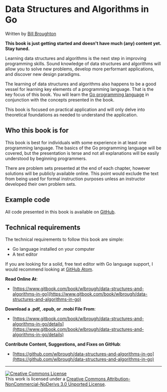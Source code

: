 # Data Structures and Algorithms in Go

Written by [Bill Broughton](http://www.billbroughton.me)

**This book is just getting started and doesn't have much (any) content yet. Stay tuned.**

Learning data structures and algorithms is the next step in improving programming skills. Sound knowledge of data structures and algorithms will allow you to solve new problems, develop more performant applications, and discover new design paradigms.

The learning of data structures and algorithms also happens to be a good vessel for learning key elements of a programming language. That is the key focus of this book. You will learn the [Go programming language](http://golang.org) in conjunction with the concepts presented in the book. 

This book is focused on practical application and will only delve into theoretical foundations as needed to understand the application.

## Who this book is for

This book is best for individuals with some experience in at least one programming language. The basics of the Go programming language will be covered, but the presentation is terse and not all explanations will be easily understood by beginning programmers.

There are problem sets presented at the end of each chapter, however solutions will be publicly available online. This point would exclude the text from being used for formal instruction purposes unless an instructor developed their own problem sets.

## Example code

All code presented in this book is available on [GitHub](https://github.com/wlbrough/data-structures-and-algorithms-in-go-code).

## Technical requirements

The technical requirements to follow this book are simple:

* Go language installed on your computer
* A text editor

If you are looking for a solid, free text editor with Go language support, I would recommend looking at [GitHub Atom](https://atom.io/).

**Read Online At**:

* [https://www.gitbook.com/book/wlbrough/data-structures-and-algorithms-in-go](https://www.gitbook.com/book/wlbrough/data-structures-and-algorithms-in-go)

**Download a .pdf, .epub, or .mobi File From**:

* [https://www.gitbook.com/book/wlbrough/data-structures-and-algorithms-in-go/details](https://www.gitbook.com/book/wlbrough/data-structures-and-algorithms-in-go/details)

**Contribute Content, Suggestions, and Fixes on GitHub**:

* [https://github.com/wlbrough/data-structures-and-algorithms-in-go](https://github.com/wlbrough/data-structures-and-algorithms-in-go)

***

<a rel="license" href="http://creativecommons.org/licenses/by-nc-nd/3.0/"><img alt="Creative Commons License" style="border-width:0" src="https://i.creativecommons.org/l/by-nc-nd/3.0/88x31.png" /></a><br />This work is licensed under a <a rel="license" href="http://creativecommons.org/licenses/by-nc-nd/3.0/">Creative Commons Attribution-NonCommercial-NoDerivs 3.0 Unported License</a>.
